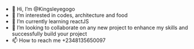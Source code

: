 - 👋 Hi, I’m @Kingsleyegogo
- 👀 I’m interested in codes, architecture and food
- 🌱 I’m currently learning reactJS
- 💞️ I’m looking to collaborate on any new project to enhance my skills and successfully build your project
- 📫 How to reach me +2348135650097

<!---
Kingsleyegogo/Kingsleyegogo is a ✨ special ✨ repository because its `README.md` (this file) appears on your GitHub profile.
You can click the Preview link to take a look at your changes.
--->
